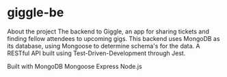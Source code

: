# giggle-be
About the project
The backend to Giggle, an app for sharing tickets and finding fellow attendees to upcoming gigs. This backend uses MongoDB as its database, using Mongoose to determine schema's for the data. A RESTful API built using Test-Driven-Development through Jest.

Built with
MongoDB
Mongoose
Express
Node.js
